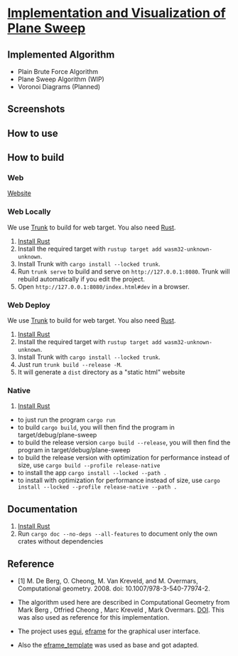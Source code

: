 # [Implementation and Visualization of Plane Sweep](https://tanculau.github.io/plane-sweep/)

## Implemented Algorithm

- Plain Brute Force Algorithm
- Plane Sweep Algorithm (WIP)
- Voronoi Diagrams (Planned)

## Screenshots

## How to use

## How to build

### Web

 [Website](https://tanculau.github.io/plane-sweep/)

### Web Locally

We use [Trunk](https://trunkrs.dev/) to build for web target.
You also need [Rust](https://www.rust-lang.org/).

1. [Install Rust](https://www.rust-lang.org/learn/get-started)
1. Install the required target with `rustup target add wasm32-unknown-unknown`.
1. Install Trunk with `cargo install --locked trunk`.
1. Run `trunk serve` to build and serve on `http://127.0.0.1:8080`. Trunk will rebuild automatically if you edit the project.
1. Open `http://127.0.0.1:8080/index.html#dev` in a browser.

### Web Deploy

We use [Trunk](https://trunkrs.dev/) to build for web target.
You also need [Rust](https://www.rust-lang.org/).

1. [Install Rust](https://www.rust-lang.org/learn/get-started)
1. Install the required target with `rustup target add wasm32-unknown-unknown`.
1. Install Trunk with `cargo install --locked trunk`.
1. Just run `trunk build --release -M`.
1. It will generate a `dist` directory as a "static html" website

### Native

1. [Install Rust](https://www.rust-lang.org/learn/get-started)

- to just run the program `cargo run`
- to build `cargo build`, you will then find the program in target/debug/plane-sweep
- to build the release version `cargo build --release`, you will then find the program in target/debug/plane-sweep
- to build the release version with optimization for performance instead of size, use `cargo build --profile release-native`
- to install the app `cargo install --locked --path .`
- to install with optimization for performance instead of size, use  `cargo install --locked --profile release-native --path .`

## Documentation

1. [Install Rust](https://www.rust-lang.org/learn/get-started)
1. Run `cargo doc --no-deps --all-features` to document only the own crates without dependencies

## Reference

- [1] M. De Berg, O. Cheong, M. Van Kreveld, and M. Overmars, Computational geometry. 2008. doi: 10.1007/978-3-540-77974-2.

- The algorithm used here are described in Computational Geometry from Mark Berg , Otfried Cheong , Marc Kreveld , Mark Overmars. [DOI](https://doi.org/10.1007/978-3-662-04245-8). This was also used as reference for this implementation.
- The project uses [egui](https://github.com/emilk/egui/), [eframe](https://github.com/emilk/egui/tree/main/crates/eframe) for the graphical user interface.
- Also the [eframe_template](https://github.com/emilk/eframe_template/tree/main) was used as base and got adapted.
